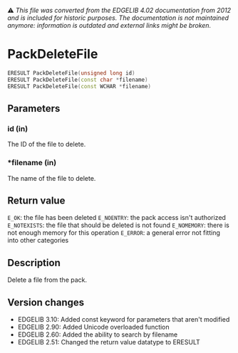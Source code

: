 :warning: _This file was converted from the EDGELIB 4.02 documentation from 2012 and is included for historic purposes. The documentation is not maintained anymore: information is outdated and external links might be broken._

# PackDeleteFile


```c++
ERESULT PackDeleteFile(unsigned long id) 
ERESULT PackDeleteFile(const char *filename) 
ERESULT PackDeleteFile(const WCHAR *filename)
```

## Parameters
### id (in)
The ID of the file to delete.

### *filename (in)
The name of the file to delete.

## Return value
`E_OK`: the file has been deleted 
`E_NOENTRY`: the pack access isn't authorized 
`E_NOTEXISTS`: the file that should be deleted is not found 
`E_NOMEMORY`: there is not enough memory for this operation 
`E_ERROR`: a general error not fitting into other categories

## Description
Delete a file from the pack.

## Version changes
- EDGELIB 3.10: Added const keyword for parameters that aren't modified 
- EDGELIB 2.90: Added Unicode overloaded function 
- EDGELIB 2.60: Added the ability to search by filename 
- EDGELIB 2.51: Changed the return value datatype to ERESULT

